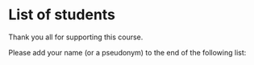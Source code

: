 # List of students

Thank you all for supporting this course.

Please add your name (or a pseudonym) to the end of the following list:
